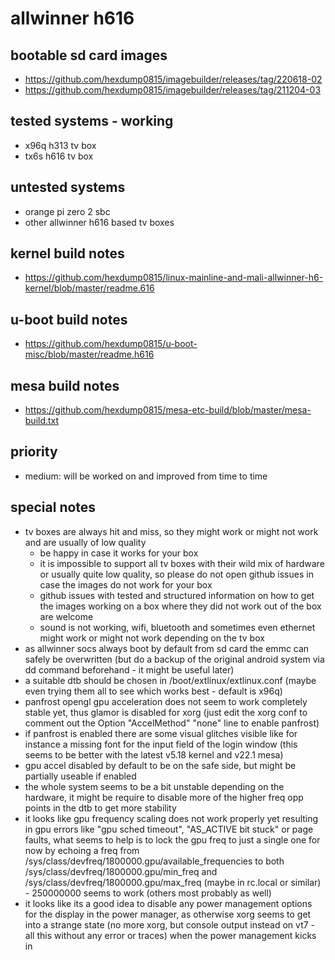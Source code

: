 # allwinner h616

## bootable sd card images

- https://github.com/hexdump0815/imagebuilder/releases/tag/220618-02
- https://github.com/hexdump0815/imagebuilder/releases/tag/211204-03

## tested systems - working

- x96q h313 tv box
- tx6s h616 tv box

## untested systems

- orange pi zero 2 sbc
- other allwinner h616 based tv boxes

## kernel build notes

- https://github.com/hexdump0815/linux-mainline-and-mali-allwinner-h6-kernel/blob/master/readme.616

## u-boot build notes

- https://github.com/hexdump0815/u-boot-misc/blob/master/readme.h616

## mesa build notes

- https://github.com/hexdump0815/mesa-etc-build/blob/master/mesa-build.txt

## priority

- medium: will be worked on and improved from time to time

## special notes

- tv boxes are always hit and miss, so they might work or might not work and are usually of low quality
  - be happy in case it works for your box
  - it is impossible to support all tv boxes with their wild mix of hardware or usually quite low quality, so please do not open github issues in case the images do not work for your box
  - github issues with tested and structured information on how to get the images working on a box where they did not work out of the box are welcome
  - sound is not working, wifi, bluetooth and sometimes even ethernet might work or might not work depending on the tv box
- as allwinner socs always boot by default from sd card the emmc can safely be overwritten (but do a backup of the original android system via dd command beforehand - it might be useful later)
- a suitable dtb should be chosen in /boot/extlinux/extlinux.conf (maybe even trying them all to see which works best - default is x96q)
- panfrost opengl gpu acceleration does not seem to work completely stable yet, thus glamor is disabled for xorg (just edit the xorg conf to comment out the Option "AccelMethod" "none" line to enable panfrost)
- if panfrost is enabled there are some visual glitches visible like for instance a missing font for the input field of the login window (this seems to be better with the latest v5.18 kernel and v22.1 mesa)
- gpu accel disabled by default to be on the safe side, but might be partially useable if enabled
- the whole system seems to be a bit unstable depending on the hardware, it might be require to disable more of the higher freq opp points in the dtb to get more stability
- it looks like gpu frequency scaling does not work properly yet resulting in gpu errors like "gpu sched timeout", "AS_ACTIVE bit stuck" or page faults, what seems to help is to lock the gpu freq to just a single one for now by echoing a freq from /sys/class/devfreq/1800000.gpu/available_frequencies to both /sys/class/devfreq/1800000.gpu/min_freq and /sys/class/devfreq/1800000.gpu/max_freq (maybe in rc.local or similar) - 250000000 seems to work (others most probably as well)
- it looks like its a good idea to disable any power management options for the display in the power manager, as otherwise xorg seems to get into a strange state (no more xorg, but console output instead on vt7 - all this without any error or traces) when the power management kicks in

